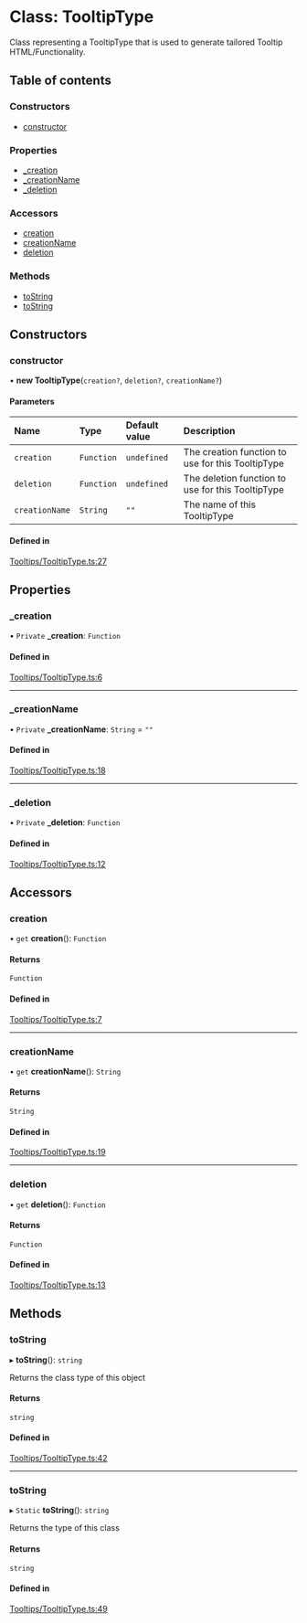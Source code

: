 # Class: TooltipType

Class representing a TooltipType that is used to generate tailored Tooltip HTML/Functionality.

## Table of contents

### Constructors

- [constructor](../wiki/TooltipType#constructor)

### Properties

- [\_creation](../wiki/TooltipType#_creation)
- [\_creationName](../wiki/TooltipType#_creationname)
- [\_deletion](../wiki/TooltipType#_deletion)

### Accessors

- [creation](../wiki/TooltipType#creation)
- [creationName](../wiki/TooltipType#creationname)
- [deletion](../wiki/TooltipType#deletion)

### Methods

- [toString](../wiki/TooltipType#tostring)
- [toString](../wiki/TooltipType#tostring)

## Constructors

### constructor

• **new TooltipType**(`creation?`, `deletion?`, `creationName?`)

#### Parameters

| Name | Type | Default value | Description |
| :------ | :------ | :------ | :------ |
| `creation` | `Function` | `undefined` | The creation function to use for this TooltipType |
| `deletion` | `Function` | `undefined` | The deletion function to use for this TooltipType |
| `creationName` | `String` | `""` | The name of this TooltipType |

#### Defined in

[Tooltips/TooltipType.ts:27](https://github.com/JFenlonWork/MooD-Custom-CodeBase-Babel-Ts/blob/e465d8d/Code/src/Tooltips/TooltipType.ts#L27)

## Properties

### \_creation

• `Private` **\_creation**: `Function`

#### Defined in

[Tooltips/TooltipType.ts:6](https://github.com/JFenlonWork/MooD-Custom-CodeBase-Babel-Ts/blob/e465d8d/Code/src/Tooltips/TooltipType.ts#L6)

___

### \_creationName

• `Private` **\_creationName**: `String` = `""`

#### Defined in

[Tooltips/TooltipType.ts:18](https://github.com/JFenlonWork/MooD-Custom-CodeBase-Babel-Ts/blob/e465d8d/Code/src/Tooltips/TooltipType.ts#L18)

___

### \_deletion

• `Private` **\_deletion**: `Function`

#### Defined in

[Tooltips/TooltipType.ts:12](https://github.com/JFenlonWork/MooD-Custom-CodeBase-Babel-Ts/blob/e465d8d/Code/src/Tooltips/TooltipType.ts#L12)

## Accessors

### creation

• `get` **creation**(): `Function`

#### Returns

`Function`

#### Defined in

[Tooltips/TooltipType.ts:7](https://github.com/JFenlonWork/MooD-Custom-CodeBase-Babel-Ts/blob/e465d8d/Code/src/Tooltips/TooltipType.ts#L7)

___

### creationName

• `get` **creationName**(): `String`

#### Returns

`String`

#### Defined in

[Tooltips/TooltipType.ts:19](https://github.com/JFenlonWork/MooD-Custom-CodeBase-Babel-Ts/blob/e465d8d/Code/src/Tooltips/TooltipType.ts#L19)

___

### deletion

• `get` **deletion**(): `Function`

#### Returns

`Function`

#### Defined in

[Tooltips/TooltipType.ts:13](https://github.com/JFenlonWork/MooD-Custom-CodeBase-Babel-Ts/blob/e465d8d/Code/src/Tooltips/TooltipType.ts#L13)

## Methods

### toString

▸ **toString**(): `string`

Returns the class type of this object

#### Returns

`string`

#### Defined in

[Tooltips/TooltipType.ts:42](https://github.com/JFenlonWork/MooD-Custom-CodeBase-Babel-Ts/blob/e465d8d/Code/src/Tooltips/TooltipType.ts#L42)

___

### toString

▸ `Static` **toString**(): `string`

Returns the type of this class

#### Returns

`string`

#### Defined in

[Tooltips/TooltipType.ts:49](https://github.com/JFenlonWork/MooD-Custom-CodeBase-Babel-Ts/blob/e465d8d/Code/src/Tooltips/TooltipType.ts#L49)
